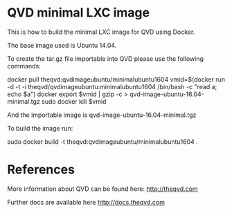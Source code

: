 QVD minimal LXC image
=====================

This is how to build the minimal LXC image for QVD using Docker.

The base image used is Ubuntu 14.04.

To create the tar.gz file importable into QVD please use the following
commands:

  docker pull theqvd:qvdimageubuntu/minimalubuntu1604
  vmid=$(docker run -d -t -i theqvd/qvdimageubuntu:minimalubuntu1604 /bin/bash -c "read a; echo $a")
  docker export $vmid  | gzip -c > qvd-image-ubuntu-16.04-minimal.tgz
  sudo docker kill $vmid

And the importable image is qvd-image-ubuntu-16.04-minimal.tgz

To build the image run:

  sudo docker build -t theqvd:qvdimageubuntu/minimalubuntu1604 .


References
==========

More information about QVD can be found here: http://theqvd.com

Further docs are available here http://docs.theqvd.com
